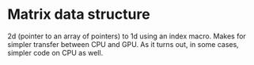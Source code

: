 # Matrix data structure

2d (pointer to an array of pointers) to 1d using an index macro. Makes for simpler transfer between CPU and GPU. As it turns out, in some cases, simpler code on CPU as well.
